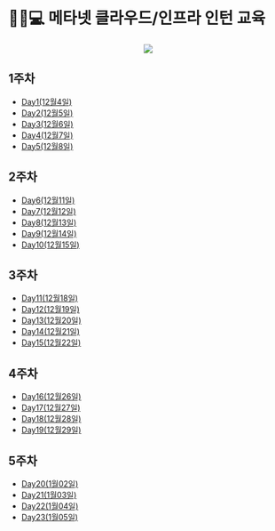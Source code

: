 # 👨‍🎓💻 메타넷 클라우드/인프라 인턴 교육

<p align="center"> 
  <img src="https://github.com/JoEunSae/Metanet-Internship/assets/83803199/dc1ebfd9-71d0-4c8f-87f4-7a95e38c9fec">
</p>


## 1주차
- [Day1(12월4일)](./docs/Day1.md)
- [Day2(12월5일)](./docs/Day2.md)
- [Day3(12월6일)](./docs/Day3.md)
- [Day4(12월7일)](./docs/Day4.md)
- [Day5(12월8일)](./docs/Day5.md)


## 2주차
- [Day6(12월11일)](./docs/Day6.md)
- [Day7(12월12일)](./docs/Day7.md)
- [Day8(12월13일)](./docs/Day8.md)
- [Day9(12월14일)](./docs/Day9.md)
- [Day10(12월15일)](./docs/Day10.md)


## 3주차
- [Day11(12월18일)](./docs/Day11.md)
- [Day12(12월19일)](./docs/Day12.md)
- [Day13(12월20일)](./docs/Day13.md)
- [Day14(12월21일)](./docs/Day14.md)
- [Day15(12월22일)](./docs/Day15.md)

## 4주차
- [Day16(12월26일)](./docs/Day16.md)
- [Day17(12월27일)](./docs/Day17.md)
- [Day18(12월28일)](./docs/Day18.md)
- [Day19(12월29일)](./docs/Day19.md)

## 5주차
- [Day20(1월02일)](./docs/Day20.md)
- [Day21(1월03일)](./docs/Day21.md)
- [Day22(1월04일)](./docs/Day22.md)
- [Day23(1월05일)](./docs/Day23.md)
